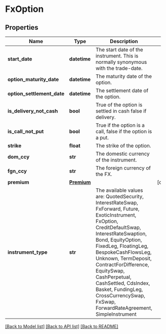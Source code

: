 # FxOption

## Properties
Name | Type | Description | Notes
------------ | ------------- | ------------- | -------------
**start_date** | **datetime** | The start date of the instrument. This is normally synonymous with the trade-date. | 
**option_maturity_date** | **datetime** | The maturity date of the option. | 
**option_settlement_date** | **datetime** | The settlement date of the option. | 
**is_delivery_not_cash** | **bool** | True of the option is settled in cash false if delivery. | 
**is_call_not_put** | **bool** | True if the option is a call, false if the option is a put. | 
**strike** | **float** | The strike of the option. | 
**dom_ccy** | **str** | The domestic currency of the instrument. | 
**fgn_ccy** | **str** | The foreign currency of the FX. | 
**premium** | [**Premium**](Premium.md) |  | [optional] 
**instrument_type** | **str** | The available values are: QuotedSecurity, InterestRateSwap, FxForward, Future, ExoticInstrument, FxOption, CreditDefaultSwap, InterestRateSwaption, Bond, EquityOption, FixedLeg, FloatingLeg, BespokeCashFlowsLeg, Unknown, TermDeposit, ContractForDifference, EquitySwap, CashPerpetual, CashSettled, CdsIndex, Basket, FundingLeg, CrossCurrencySwap, FxSwap, ForwardRateAgreement, SimpleInstrument | 

[[Back to Model list]](../README.md#documentation-for-models) [[Back to API list]](../README.md#documentation-for-api-endpoints) [[Back to README]](../README.md)


